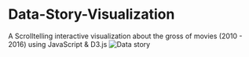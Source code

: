 # Data-Story-Visualization
A Scrolltelling interactive visualization about the gross of movies (2010 - 2016) using JavaScript & D3.js
![Data story](https://github.com/Zebra-zzzz/Data-Story-Visualization/assets/32614665/9f93a741-01fc-498b-a5c9-6946a7ddec02)
